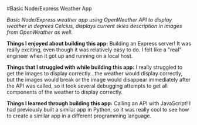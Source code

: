 #Basic Node/Express Weather App

*Basic Node/Express weather app using OpenWeather API to display weather in degrees Celcius, displays current skies description in images from OpenWeather as well.*

**Things I enjoyed about building this app:** Building an Express server! It was really exciting, even though it was relatively easy to do. I felt like a "real" engineer when it got up and running on a local host. 

**Things that I struggled with while building this app:** I really struggled to get the images to display correctly...the weather would display correctly, but the images would break or the image would disappear immediately after the API was called, so it took several debugging attempts to get all components of the weather to display correctly.

**Things I learned through building this app:** Calling an API with JavaScript! I had previously built a similar app in Python, so it was really cool to see how to create a similar app in a different programming language. 


